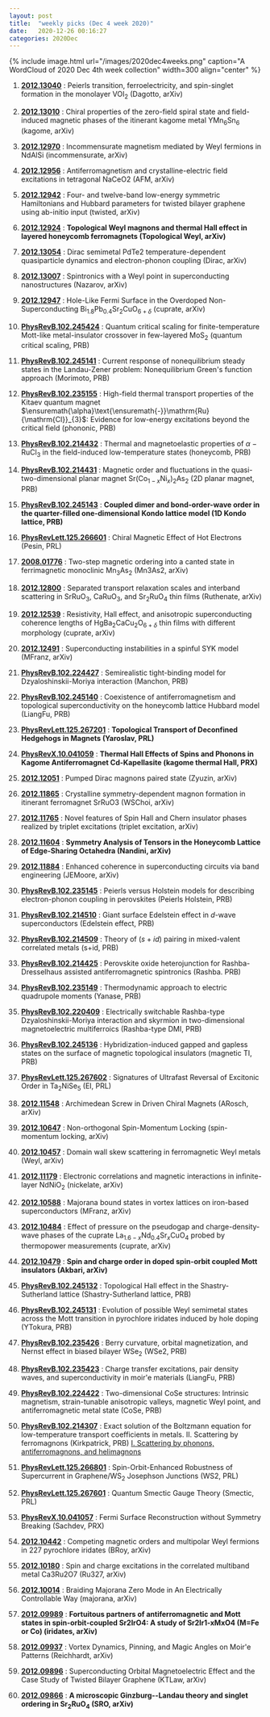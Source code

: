 ```yaml
---
layout: post
title:  "weekly picks (Dec 4 week 2020)"
date:   2020-12-26 00:16:27
categories: 2020Dec
---
```


{% include image.html url="/images/2020dec4weeks.png" caption="A WordCloud of 2020 Dec 4th week collection" width=300 align="center" %}




1. **[2012.13040](http://arxiv.org/abs/2012.13040)** : Peierls transition, ferroelectricity, and spin-singlet formation in the monolayer VOI$_2$ (Dagotto, arXiv)

1. **[2012.13010](http://arxiv.org/abs/2012.13010)** : Chiral properties of the zero-field spiral state and field-induced magnetic phases of the itinerant kagome metal YMn$_6$Sn$_6$ (kagome, arXiv)

1. **[2012.12970](http://arxiv.org/abs/2012.12970)** : Incommensurate magnetism mediated by Weyl fermions in NdAlSi (incommensurate, arXiv)

1. **[2012.12956](http://arxiv.org/abs/2012.12956)** : Antiferromagnetism and crystalline-electric field excitations in tetragonal NaCeO2 (AFM, arXiv)

1. **[2012.12942](http://arxiv.org/abs/2012.12942)** : Four- and twelve-band low-energy symmetric Hamiltonians and Hubbard parameters for twisted bilayer graphene using ab-initio input (twisted, arXiv)

1. **[2012.12924](http://arxiv.org/abs/2012.12924)** : **Topological Weyl magnons and thermal Hall effect in layered honeycomb ferromagnets (Topological Weyl, arXiv)**

1. **[2012.13054](http://arxiv.org/abs/2012.13054)** : Dirac semimetal PdTe2 temperature-dependent quasiparticle dynamics and electron-phonon coupling (Dirac, arXiv)

1. **[2012.13007](http://arxiv.org/abs/2012.13007)** : Spintronics with a Weyl point in superconducting nanostructures (Nazarov, arXiv)

1. **[2012.12947](http://arxiv.org/abs/2012.12947)** : Hole-Like Fermi Surface in the Overdoped Non-Superconducting Bi$_{1.8}$Pb$_{0.4}$Sr$_2$CuO$_{6+\delta}$ (cuprate, arXiv)

1. **[PhysRevB.102.245424](https://link.aps.org/doi/10.1103/PhysRevB.102.245424)** : Quantum critical scaling for finite-temperature Mott-like metal-insulator crossover in few-layered ${\mathrm{MoS}}_{2}$ (quantum critical scaling, PRB)



1. **[PhysRevB.102.245141](https://link.aps.org/doi/10.1103/PhysRevB.102.245141)** : Current response of nonequilibrium steady states in the Landau-Zener problem: Nonequilibrium Green's function approach (Morimoto, PRB)

1. **[PhysRevB.102.235155](https://link.aps.org/doi/10.1103/PhysRevB.102.235155)** : High-field thermal transport properties of the Kitaev quantum magnet $\ensuremath{\alpha}\text{\ensuremath{-}}\mathrm{Ru}{\mathrm{Cl}}_{3}$: Evidence for low-energy excitations beyond the critical field (phononic, PRB)

1. **[PhysRevB.102.214432](https://link.aps.org/doi/10.1103/PhysRevB.102.214432)** : Thermal and magnetoelastic properties of $\ensuremath{\alpha}\ensuremath{-}{\mathrm{RuCl}}_{3}$ in the field-induced low-temperature states (honeycomb, PRB)

1. **[PhysRevB.102.214431](https://link.aps.org/doi/10.1103/PhysRevB.102.214431)** : Magnetic order and fluctuations in the quasi-two-dimensional planar magnet Sr(${\mathrm{Co}}_{1\ensuremath{-}x}{\mathrm{Ni}}_{x}{)}_{2}{\mathrm{As}}_{2}$ (2D planar magnet, PRB)

1. **[PhysRevB.102.245143](https://link.aps.org/doi/10.1103/PhysRevB.102.245143)** : **Coupled dimer and bond-order-wave order in the quarter-filled one-dimensional Kondo lattice model (1D Kondo lattice, PRB)**

1. **[PhysRevLett.125.266601](https://link.aps.org/doi/10.1103/PhysRevLett.125.266601)** : Chiral Magnetic Effect of Hot Electrons (Pesin, PRL)



1. **[2008.01776](http://arxiv.org/abs/2008.01776)** : Two-step magnetic ordering into a canted state in ferrimagnetic monoclinic Mn$_3$As$_2$ (Mn3As2, arXiv)

1. **[2012.12800](http://arxiv.org/abs/2012.12800)** : Separated transport relaxation scales and interband scattering in SrRuO$_3$, CaRuO$_3$, and Sr$_2$RuO$_4$ thin films (Ruthenate, arXiv)

1. **[2012.12539](http://arxiv.org/abs/2012.12539)** : Resistivity, Hall effect, and anisotropic superconducting coherence lengths of HgBa$_2$CaCu$_2$O$_{6+\delta}$ thin films with different morphology (cuprate, arXiv)

1. **[2012.12491](http://arxiv.org/abs/2012.12491)** : Superconducting instabilities in a spinful SYK model (MFranz, arXiv)

1. **[PhysRevB.102.224427](https://link.aps.org/doi/10.1103/PhysRevB.102.224427)** : Semirealistic tight-binding model for Dzyaloshinskii-Moriya interaction (Manchon, PRB)

1. **[PhysRevB.102.245140](https://link.aps.org/doi/10.1103/PhysRevB.102.245140)** : Coexistence of antiferromagnetism and topological superconductivity on the honeycomb lattice Hubbard model (LiangFu, PRB)

1. **[PhysRevLett.125.267201](https://link.aps.org/doi/10.1103/PhysRevLett.125.267201)** : **Topological Transport of Deconfined Hedgehogs in Magnets (Yaroslav, PRL)**

1. **[PhysRevX.10.041059](https://link.aps.org/doi/10.1103/PhysRevX.10.041059)** : **Thermal Hall Effects of Spins and Phonons in Kagome Antiferromagnet Cd-Kapellasite (kagome thermal Hall, PRX)**


1. **[2012.12051](http://arxiv.org/abs/2012.12051)** : Pumped Dirac magnons paired state (Zyuzin, arXiv)

1. **[2012.11865](http://arxiv.org/abs/2012.11865)** : Crystalline symmetry-dependent magnon formation in itinerant ferromagnet SrRuO3 (WSChoi, arXiv)

1. **[2012.11765](http://arxiv.org/abs/2012.11765)** : Novel features of Spin Hall and Chern insulator phases realized by triplet excitations (triplet excitation, arXiv)

1. **[2012.11604](http://arxiv.org/abs/2012.11604)** : **Symmetry Analysis of Tensors in the Honeycomb Lattice of Edge-Sharing Octahedra (Nandini, arXiv)**

1. **[2012.11884](http://arxiv.org/abs/2012.11884)** : Enhanced coherence in superconducting circuits via band engineering (JEMoore, arXiv)

1. **[PhysRevB.102.235145](https://link.aps.org/doi/10.1103/PhysRevB.102.235145)** : Peierls versus Holstein models for describing electron-phonon coupling in perovskites (Peierls Holstein, PRB)

1. **[PhysRevB.102.214510](https://link.aps.org/doi/10.1103/PhysRevB.102.214510)** : Giant surface Edelstein effect in $d$-wave superconductors (Edelstein effect, PRB)

1. **[PhysRevB.102.214509](https://link.aps.org/doi/10.1103/PhysRevB.102.214509)** : Theory of $(s+id)$ pairing in mixed-valent correlated metals (s+id, PRB)

1. **[PhysRevB.102.214425](https://link.aps.org/doi/10.1103/PhysRevB.102.214425)** : Perovskite oxide heterojunction for Rashba-Dresselhaus assisted antiferromagnetic spintronics (Rashba. PRB)

1. **[PhysRevB.102.235149](https://link.aps.org/doi/10.1103/PhysRevB.102.235149)** : Thermodynamic approach to electric quadrupole moments (Yanase, PRB)

1. **[PhysRevB.102.220409](https://link.aps.org/doi/10.1103/PhysRevB.102.220409)** : Electrically switchable Rashba-type Dzyaloshinskii-Moriya interaction and skyrmion in two-dimensional magnetoelectric multiferroics (Rashba-type DMI, PRB)

1. **[PhysRevB.102.245136](https://link.aps.org/doi/10.1103/PhysRevB.102.245136)** : Hybridization-induced gapped and gapless states on the surface of magnetic topological insulators (magnetic TI, PRB)

1. **[PhysRevLett.125.267602](https://link.aps.org/doi/10.1103/PhysRevLett.125.267602)** : Signatures of Ultrafast Reversal of Excitonic Order in ${\mathrm{Ta}}_{2}{\mathrm{NiSe}}_{5}$ (EI, PRL)


1. **[2012.11548](http://arxiv.org/abs/2012.11548)** : Archimedean Screw in Driven Chiral Magnets (ARosch, arXiv)

1. **[2012.10647](http://arxiv.org/abs/2012.10647)** : Non-orthogonal Spin-Momentum Locking (spin-momentum locking, arXiv)

1. **[2012.10457](http://arxiv.org/abs/2012.10457)** : Domain wall skew scattering in ferromagnetic Weyl metals (Weyl, arXiv)

1. **[2012.11179](http://arxiv.org/abs/2012.11179)** : Electronic correlations and magnetic interactions in infinite-layer NdNiO$_2$ (nickelate, arXiv)

1. **[2012.10588](http://arxiv.org/abs/2012.10588)** : Majorana bound states in vortex lattices on iron-based superconductors (MFranz, arXiv)

1. **[2012.10484](http://arxiv.org/abs/2012.10484)** : Effect of pressure on the pseudogap and charge-density-wave phases of the cuprate La$_{1.6-x}$Nd$_{0.4}$Sr$_x$CuO$_4$ probed by thermopower measurements (cuprate, arXiv)

1. **[2012.10479](http://arxiv.org/abs/2012.10479)** : **Spin and charge order in doped spin-orbit coupled Mott insulators (Akbari, arXiv)**

1. **[PhysRevB.102.245132](https://link.aps.org/doi/10.1103/PhysRevB.102.245132)** : Topological Hall effect in the Shastry-Sutherland lattice (Shastry-Sutherland lattice, PRB)

1. **[PhysRevB.102.245131](https://link.aps.org/doi/10.1103/PhysRevB.102.245131)** : Evolution of possible Weyl semimetal states across the Mott transition in pyrochlore iridates induced by hole doping (YTokura, PRB)

1. **[PhysRevB.102.235426](https://link.aps.org/doi/10.1103/PhysRevB.102.235426)** : Berry curvature, orbital magnetization, and Nernst effect in biased bilayer $\mathrm{W}{\mathrm{Se}}_{2}$ (WSe2, PRB)

1. **[PhysRevB.102.235423](https://link.aps.org/doi/10.1103/PhysRevB.102.235423)** : Charge transfer excitations, pair density waves, and superconductivity in moir\'e materials (LiangFu, PRB)

1. **[PhysRevB.102.224422](https://link.aps.org/doi/10.1103/PhysRevB.102.224422)** : Two-dimensional CoSe structures: Intrinsic magnetism, strain-tunable anisotropic valleys, magnetic Weyl point, and antiferromagnetic metal state (CoSe, PRB)

1. **[PhysRevB.102.214307](https://link.aps.org/doi/10.1103/PhysRevB.102.214307)** : Exact solution of the Boltzmann equation for low-temperature transport coefficients in metals. II. Scattering by ferromagnons (Kirkpatrick, PRB) [I. Scattering by phonons, antiferromagnons, and helimagnons](https://journals.aps.org/prb/abstract/10.1103/PhysRevB.102.214306)

1. **[PhysRevLett.125.266801](https://link.aps.org/doi/10.1103/PhysRevLett.125.266801)** : Spin-Orbit-Enhanced Robustness of Supercurrent in $\mathrm{Graphene}/{\mathrm{WS}}_{2}$ Josephson Junctions (WS2, PRL)

1. **[PhysRevLett.125.267601](https://link.aps.org/doi/10.1103/PhysRevLett.125.267601)** : Quantum Smectic Gauge Theory (Smectic, PRL)

1. **[PhysRevX.10.041057](https://link.aps.org/doi/10.1103/PhysRevX.10.041057)** : Fermi Surface Reconstruction without Symmetry Breaking (Sachdev, PRX)


1. **[2012.10442](http://arxiv.org/abs/2012.10442)** : Competing magnetic orders and multipolar Weyl fermions in 227 pyrochlore iridates (BRoy, arXiv)

1. **[2012.10180](http://arxiv.org/abs/2012.10180)** : Spin and charge excitations in the correlated multiband metal Ca3Ru2O7 (Ru327, arXiv)

1. **[2012.10014](http://arxiv.org/abs/2012.10014)** : Braiding Majorana Zero Mode in An Electrically Controllable Way (majorana, arXiv)

1. **[2012.09989](http://arxiv.org/abs/2012.09989)** : **Fortuitous partners of antiferromagnetic and Mott states in spin-orbit-coupled Sr2IrO4: A study of Sr2Ir1-xMxO4 (M=Fe or Co) (iridates, arXiv)**

1. **[2012.09937](http://arxiv.org/abs/2012.09937)** : Vortex Dynamics, Pinning, and Magic Angles on Moir\'e Patterns (Reichhardt, arXiv)

1. **[2012.09896](http://arxiv.org/abs/2012.09896)** : Superconducting Orbital Magnetoelectric Effect and the Case Study of Twisted Bilayer Graphene (KTLaw, arXiv)

1. **[2012.09866](http://arxiv.org/abs/2012.09866)** : **A microscopic Ginzburg--Landau theory and singlet ordering in Sr$_2$RuO$_4$ (SRO, arXiv)**